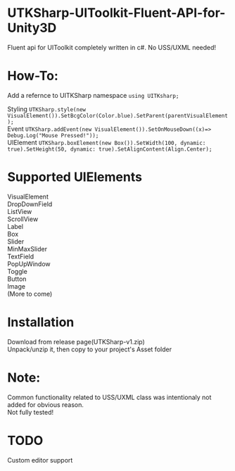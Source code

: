 # UTKSharp-UIToolkit-Fluent-API-for-Unity3D
Fluent api for UIToolkit completely written in c#. No USS/UXML needed!

# How-To:
Add a refernce to UITKSharp namespace `using UITKsharp;`

Styling `UTKSharp.style(new VisualElement()).SetBcgColor(Color.blue).SetParent(parentVisualElement);`  
Event `UTKSharp.addEvent(new VisualElement()).SetOnMouseDown((x)=> Debug.Log("Mouse Pressed!"));`  
UIElement `UTKSharp.boxElement(new Box()).SetWidth(100, dynamic: true).SetHeight(50, dynamic: true).SetAlignContent(Align.Center);`  

# Supported UIElements
VisualElement  
DropDownField  
ListView  
ScrollView  
Label  
Box  
Slider  
MinMaxSlider  
TextField  
PopUpWindow  
Toggle  
Button  
Image  
(More to come)  

# Installation  
Download from release page(UTKSharp-v1.zip)  
Unpack/unzip it, then copy to your project's Asset folder  

# Note:
Common functionality related to USS/UXML class was intentionaly not added for obvious reason.  
Not fully tested!  

# TODO  
Custom editor support  


